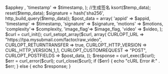 <?php

    /*****************
     * 示例代码
     ******************/
    //appid参数 appkey参数在     身份认证-创建/管理AppID中获取
    $appid      = '6***3';                                                                  //appid参数
    $appkey     = '5d****************************58';                                       //appkey参数
    $timestamp  = time();                                                                   //获取当前时间戳
    $motions    = 'BLINK';                                                                  //用户动作序列，BLINK 眨眼;MOUTH 张嘴; NOD 点头; YAW 摇头
    $complexity = '0';                                                                      //活体检测通过的难易程度，默认为 0， 0:简单模式;1: 正常模式;2:困难模式;3:地狱模式
    $image_flag = 'Y';                                                                      //是否需要返回照片，Y/N
    $video      = curl_file_create('***/***/***.mp4');                              //视频文件
    
    $temp_data = array(
        'appkey'    => $appkey ,
        'timestamp' => $timestamp,
    );
    //生成签名
    ksort($temp_data);
    reset($temp_data);
    $signature = hash('sha256', http_build_query($temp_data));
    
    $post_data = array(
        'appid'     => $appid,
        'timestamp' => $timestamp,
        'signature' => $signature,
        'motions'   => $motions,
        'complexity'=> $complexity,
        'image_flag'=> $image_flag,
        'video'     => $video,
    );


    $curl = curl_init();
    curl_setopt_array($curl, array(
        CURLOPT_URL             => "https://tpa.mysubmail.com/factor/raw_video",
        CURLOPT_RETURNTRANSFER  => true,
        CURLOPT_HTTP_VERSION    => CURL_HTTP_VERSION_1_1,
        CURLOPT_CUSTOMREQUEST   => "POST",
        CURLOPT_POSTFIELDS      => $post_data,
    ));
    $response = curl_exec($curl);
    $err = curl_error($curl);
    curl_close($curl);
    
    if ($err) {
        echo "cURL Error #:" . $err;
    } else {
        echo $response;
    }